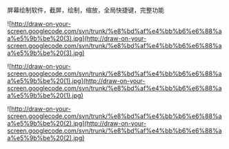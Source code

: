 屏幕绘制软件，截屏，绘制，缩放，全局快捷键，完整功能

![http://draw-on-your-screen.googlecode.com/svn/trunk/%e8%bd%af%e4%bb%b6%e6%88%aa%e5%9b%be%20(3).jpg](http://draw-on-your-screen.googlecode.com/svn/trunk/%e8%bd%af%e4%bb%b6%e6%88%aa%e5%9b%be%20(3).jpg)

![http://draw-on-your-screen.googlecode.com/svn/trunk/%e8%bd%af%e4%bb%b6%e6%88%aa%e5%9b%be%20(1).jpg](http://draw-on-your-screen.googlecode.com/svn/trunk/%e8%bd%af%e4%bb%b6%e6%88%aa%e5%9b%be%20(1).jpg)

![http://draw-on-your-screen.googlecode.com/svn/trunk/%e8%bd%af%e4%bb%b6%e6%88%aa%e5%9b%be%20(2).jpg](http://draw-on-your-screen.googlecode.com/svn/trunk/%e8%bd%af%e4%bb%b6%e6%88%aa%e5%9b%be%20(2).jpg)